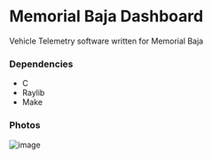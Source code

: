 # Memorial Baja Dashboard
Vehicle Telemetry software written for Memorial Baja

### Dependencies
- C
- Raylib
- Make

### Photos
![image](https://github.com/Memorial-Baja/BajaDash/assets/38230039/be0f7fc6-a7e9-4135-9273-19e3e706cd37)
